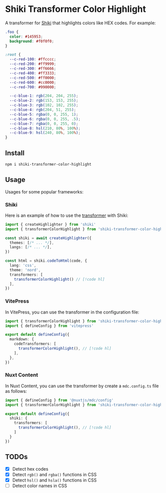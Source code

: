 # Shiki Transformer Color Highlight

A transformer for [Shiki](https://shiki.style) that highlights colors like HEX codes. For example:

```css
.foo {
  color: #145953;
  background: #f0f0f0;
}

:root {
  --c-red-100: #ffcccc;
  --c-red-200: #ff9999;
  --c-red-300: #ff6666;
  --c-red-400: #ff3333;
  --c-red-500: #ff0000;
  --c-red-600: #cc0000;
  --c-red-700: #990000;

  --c-blue-1: rgb(204, 204, 255);
  --c-blue-2: rgb(153, 153, 255);
  --c-blue-3: rgb(102, 102, 255);
  --c-blue-4: rgb(204, 51, 255);
  --c-blue-5: rgba(0, 0, 255, 1);
  --c-blue-6: rgba(0, 0, 255, .5);
  --c-blue-7: rgba(0, 0, 255, 0);
  --c-blue-8: hsl(210, 80%, 100%);
  --c-blue-9: hsl(240, 80%, 100%);
}
```

## Install

```sh
npm i shiki-transformer-color-highlight
```

## Usage

Usages for some popular frameworks:

### Shiki

Here is an example of how to use the [transformer](https://shiki.style/guide/transformers) with Shiki:

```ts
import { createHighlighter } from 'shiki'
import { transformerColorHighlight } from 'shiki-transformer-color-highlight'

const shiki = await createHighlighter({
  themes: [/* ... */],
  langs: [/* ... */],
})

const html = shiki.codeToHtml(code, {
  lang: 'css',
  theme: 'nord',
  transformers: [
    transformerColorHighlight() // [!code hl]
  ],
})
```

### VitePress

In VitePress, you can use the transformer in the configuration file:

```ts [.vitepress/config.ts]
import { transformerColorHighlight } from 'shiki-transformer-color-highlight'
import { defineConfig } from 'vitepress'

export default defineConfig({
  markdown: {
    codeTransformers: [
      transformerColorHighlight(), // [!code hl]
    ],
  },
})
```

### Nuxt Content

In Nuxt Content, you can use the transformer by create a `mdc.config.ts` file as follows:

```ts [mdc.config.ts]
import { defineConfig } from '@nuxtjs/mdc/config'
import { transformerColorHighlight } from 'shiki-transformer-color-highlight'

export default defineConfig({
  shiki: {
    transformers: [
      transformerColorHighlight(), // [!code hl]
    ]
  }
})
```

## TODOs

- [x] Detect hex codes
- [x] Detect `rgb()` and `rgba()` functions in CSS
- [x] Detect `hsl()` and `hsla()` functions in CSS
- [ ] Detect color names in CSS
